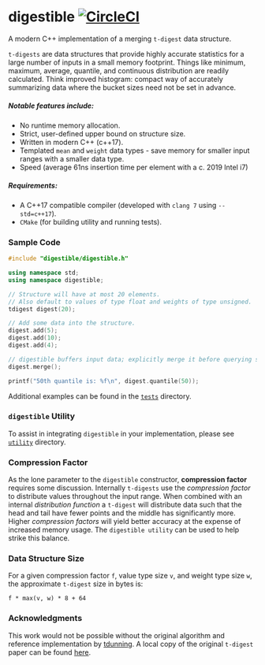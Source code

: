 
# digestible [![CircleCI](https://circleci.com/gh/SpirentOrion/digestible.svg?style=svg)](https://circleci.com/gh/SpirentOrion/digestible)

A modern C++ implementation of a merging `t-digest` data structure.

`t-digests` are data structures that provide highly accurate statistics for a large number of inputs in a small memory footprint. Things like minimum, maximum, average, quantile, and continuous distribution are readily calculated. Think improved histogram: compact way of accurately summarizing data where the bucket sizes need not be set in advance.

##### Notable features include:
* No runtime memory allocation.
* Strict, user-defined upper bound on structure size.
* Written in modern C++ (c++17).
* Templated `mean` and `weight` data types - save memory for smaller input ranges with a smaller data type.
* Speed (average 61ns insertion time per element with a c. 2019 Intel i7)

##### Requirements:
* A C++17 compatible compiler (developed with `clang 7` using `--std=c++17`).
* `CMake` (for building utility and running tests).

### Sample Code
```c++
#include "digestible/digestible.h"

using namespace std;
using namespace digestible;

// Structure will have at most 20 elements.
// Also default to values of type float and weights of type unsigned.
tdigest digest(20);

// Add some data into the structure.
digest.add(5);
digest.add(10);
digest.add(4);

// digestible buffers input data; explicitly merge it before querying statistics.
digest.merge();

printf("50th quantile is: %f\n", digest.quantile(50));

```
Additional examples can be found in the [`tests`](tests) directory.

### `digestible` Utility
To assist in integrating `digestible` in your implementation, please see [`utility`](utility) directory.

### Compression Factor
As the lone parameter to the `digestible` constructor, __compression factor__ requires some discussion. Internally `t-digests` use the _compression factor_ to distribute values throughout the input range. When combined with an internal _distribution function_ a `t-digest` will distribute data such that the head and tail have fewer points and the middle has significantly more. Higher _compression factors_ will yield better accuracy at the expense of increased memory usage. The `digestible utility` can be used to help strike this balance.

### Data Structure Size
For a given compression factor `f`, value type size `v`, and weight type size `w`, the approximate `t-digest` size in bytes is: 
```
f * max(v, w) * 8 + 64
```

### Acknowledgments
This work would not be possible without the original algorithm and reference implementation by [tdunning](https://github.com/tdunning/t-digest). A local copy of the original `t-digest` paper can be found [here](reference/Computing%20Extremely%20Accurate%20Quantiles%20Using%20t-Digests.pdf).

